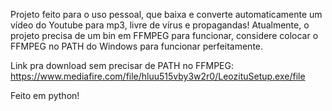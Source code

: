Projeto feito para o uso pessoal, que baixa e converte automaticamente um vídeo do Youtube para mp3, livre de vírus e propagandas!
Atualmente, o projeto precisa de um bin em FFMPEG para funcionar, considere colocar o FFMPEG no PATH do Windows para funcionar perfeitamente.

Link pra download sem precisar de PATH no FFMPEG: https://www.mediafire.com/file/hluu515vby3w2r0/LeozituSetup.exe/file

Feito em python! 
